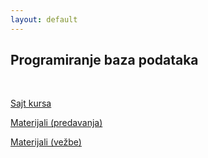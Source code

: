 ```yaml
---
layout: default
---
```


## Programiranje baza podataka

<br>

[Sajt kursa](https://matf-pbp.github.io)

[Materijali (predavanja)](https://drive.google.com/drive/u/0/folders/1rhBjxc7mkE-LNecNzK9JZjhA5-KcmrqW)

[Materijali (vežbe)](http://www.matf.bg.ac.rs/p/boris-cvitak/kurs/927/programiranje-baza-podataka/)
